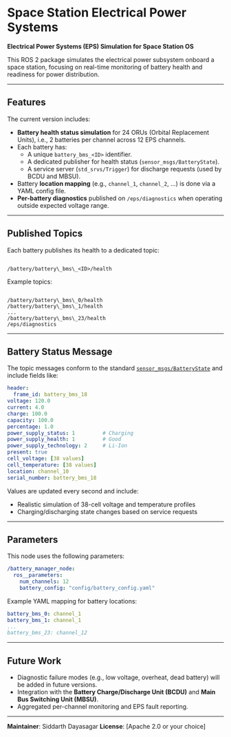 # Space Station Electrical Power Systems

**Electrical Power Systems (EPS) Simulation for Space Station OS**

This ROS 2 package simulates the electrical power subsystem onboard a space station, focusing on real-time monitoring of battery health and readiness for power distribution.

---

## Features

The current version includes:

- **Battery health status simulation** for 24 ORUs (Orbital Replacement Units), i.e., 2 batteries per channel across 12 EPS channels.
- Each battery has:
  - A unique `battery_bms_<ID>` identifier.
  - A dedicated publisher for health status (`sensor_msgs/BatteryState`).
  - A service server (`std_srvs/Trigger`) for discharge requests (used by BCDU and MBSU).
- Battery **location mapping** (e.g., `channel_1`, `channel_2`, ...) is done via a YAML config file.
- **Per-battery diagnostics** published on `/eps/diagnostics` when operating outside expected voltage range.

---

## Published Topics

Each battery publishes its health to a dedicated topic:

```

/battery/battery\_bms\_<ID>/health

```

Example topics:

```

/battery/battery\_bms\_0/health
/battery/battery\_bms\_1/health
...
/battery/battery\_bms\_23/health
/eps/diagnostics

````

---

## Battery Status Message

The topic messages conform to the standard [`sensor_msgs/BatteryState`](https://github.com/ros2/common_interfaces/blob/humble/sensor_msgs/msg/BatteryState.msg) and include fields like:

```yaml
header:
  frame_id: battery_bms_18
voltage: 120.0
current: 4.0
charge: 100.0
capacity: 100.0
percentage: 1.0
power_supply_status: 1         # Charging
power_supply_health: 1         # Good
power_supply_technology: 2     # Li-Ion
present: true
cell_voltage: [38 values]
cell_temperature: [38 values]
location: channel_10
serial_number: battery_bms_18
````

Values are updated every second and include:

* Realistic simulation of 38-cell voltage and temperature profiles
* Charging/discharging state changes based on service requests

---

## Parameters

This node uses the following parameters:

```yaml
/battery_manager_node:
  ros__parameters:
    num_channels: 12
    battery_config: "config/battery_config.yaml"
```

Example YAML mapping for battery locations:

```yaml
battery_bms_0: channel_1
battery_bms_1: channel_1
...
battery_bms_23: channel_12
```

---

## Future Work

* Diagnostic failure modes (e.g., low voltage, overheat, dead battery) will be added in future versions.
* Integration with the **Battery Charge/Discharge Unit (BCDU)** and **Main Bus Switching Unit (MBSU)**.
* Aggregated per-channel monitoring and EPS fault reporting.

---


**Maintainer**: Siddarth Dayasagar
**License**: \[Apache 2.0 or your choice]

```
